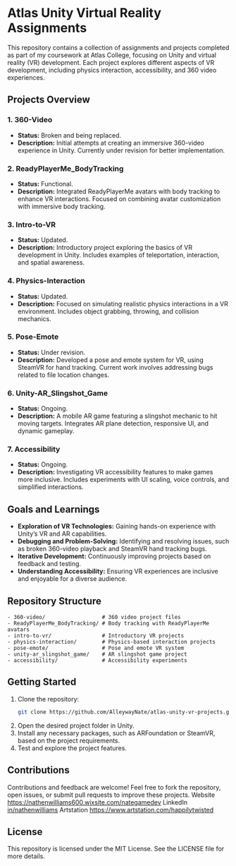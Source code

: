 # Atlas Unity Virtual Reality Assignments

This repository contains a collection of assignments and projects completed as part of my coursework at Atlas College, focusing on Unity and virtual reality (VR) development. Each project explores different aspects of VR development, including physics interaction, accessibility, and 360 video experiences.

## Projects Overview

### 1. **360-Video**
   - **Status:** Broken and being replaced.
   - **Description:** Initial attempts at creating an immersive 360-video experience in Unity. Currently under revision for better implementation.

### 2. **ReadyPlayerMe_BodyTracking**
   - **Status:** Functional.
   - **Description:** Integrated ReadyPlayerMe avatars with body tracking to enhance VR interactions. Focused on combining avatar customization with immersive body tracking.

### 3. **Intro-to-VR**
   - **Status:** Updated.
   - **Description:** Introductory project exploring the basics of VR development in Unity. Includes examples of teleportation, interaction, and spatial awareness.

### 4. **Physics-Interaction**
   - **Status:** Updated.
   - **Description:** Focused on simulating realistic physics interactions in a VR environment. Includes object grabbing, throwing, and collision mechanics.

### 5. **Pose-Emote**
   - **Status:** Under revision.
   - **Description:** Developed a pose and emote system for VR, using SteamVR for hand tracking. Current work involves addressing bugs related to file location changes.

### 6. **Unity-AR_Slingshot_Game**
   - **Status:** Ongoing.
   - **Description:** A mobile AR game featuring a slingshot mechanic to hit moving targets. Integrates AR plane detection, responsive UI, and dynamic gameplay.

### 7. **Accessibility**
   - **Status:** Ongoing.
   - **Description:** Investigating VR accessibility features to make games more inclusive. Includes experiments with UI scaling, voice controls, and simplified interactions.

## Goals and Learnings

- **Exploration of VR Technologies:** Gaining hands-on experience with Unity’s VR and AR capabilities.
- **Debugging and Problem-Solving:** Identifying and resolving issues, such as broken 360-video playback and SteamVR hand tracking bugs.
- **Iterative Development:** Continuously improving projects based on feedback and testing.
- **Understanding Accessibility:** Ensuring VR experiences are inclusive and enjoyable for a diverse audience.

## Repository Structure

```
- 360-video/                  # 360 video project files
- ReadyPlayerMe_BodyTracking/ # Body tracking with ReadyPlayerMe avatars
- intro-to-vr/                # Introductory VR projects
- physics-interaction/        # Physics-based interaction projects
- pose-emote/                 # Pose and emote VR system
- unity-ar_slingshot_game/    # AR slingshot game project
- accessibility/              # Accessibility experiments
```

## Getting Started

1. Clone the repository:
   ```bash
   git clone https://github.com/AlleywayNate/atlas-unity-vr-projects.git
   ```
2. Open the desired project folder in Unity.
3. Install any necessary packages, such as ARFoundation or SteamVR, based on the project requirements.
4. Test and explore the project features.

## Contributions

Contributions and feedback are welcome! Feel free to fork the repository, open issues, or submit pull requests to improve these projects.
Website
https://nathenwilliams600.wixsite.com/nategamedev
LinkedIn
[in/nathenwilliams](https://www.linkedin.com/in/nathenwilliams/)
Artstation
https://www.artstation.com/happilytwisted
## License

This repository is licensed under the MIT License. See the LICENSE file for more details.
